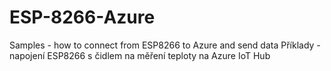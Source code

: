 # ESP-8266-Azure
Samples - how to connect from ESP8266 to Azure and send data
Příklady - napojení ESP8266 s čidlem na měření teploty na Azure IoT Hub
